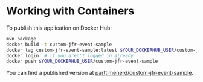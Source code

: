 Working with Containers
=======================

To publish this application on Docker Hub:

```sh
mvn package
docker build -t custom-jfr-event-sample
docker tag custom-jfr-event-sample:latest $YOUR_DOCKERHUB_USER/custom-jfr-event-sample:latest
docker login  # if you aren't logged in already
docker push $YOUR_DOCKERHUB_USER/custom-jfr-event-sample
```

You can find a published version at [parttimenerd/custom-jfr-event-sample](https://hub.docker.com/r/parttimenerd/custom-jfr-event-sample).

